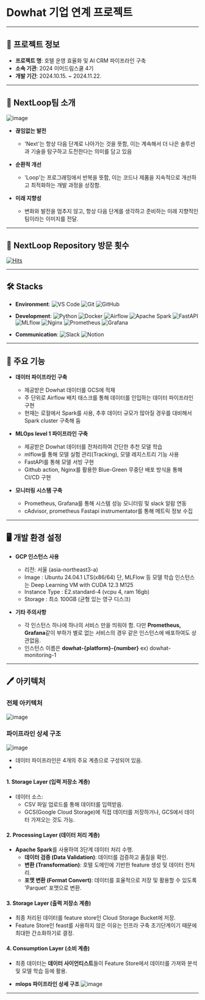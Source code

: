 # Dowhat 기업 연계 프로젝트 

---
## 🏨 프로젝트 정보 

- **프로젝트 명**: 호텔 운영 효율화 및 AI CRM 파이프라인 구축
- **소속 기관**: 2024 이어드림스쿨 4기  
- **개발 기간**: 2024.10.15. ~ 2024.11.22.
---
  
## 👫 NextLoop팀 소개 

![image](https://github.com/user-attachments/assets/734f6e3c-0487-4727-9635-38d13c266c37)

- **끊임없는 발전**  
   - 'Next'는 항상 다음 단계로 나아가는 것을 뜻함, 이는 계속해서 더 나은 솔루션과 기술을 탐구하고 도전한다는 의미를 담고 있음
     
- **순환적 개선**  
   - 'Loop'는 프로그래밍에서 반복을 뜻함, 이는 코드나 제품을 지속적으로 개선하고 최적화하는 개발 과정을 상징함.
     
- **미래 지향성**  
   - 변화와 발전을 멈추지 않고, 항상 다음 단계를 생각하고 준비하는 미래 지향적인 팀이라는 이미지를 전달.

---

## 🔔 NextLoop Repository 방문 횟수 

[![Hits](https://hits.seeyoufarm.com/api/count/incr/badge.svg?url=https%3A%2F%2Fgithub.com%2Fminhyeok0328%2Fnext-loop&count_bg=%2379C83D&title_bg=%23555555&icon=&icon_color=%23E7E7E7&title=hits&edge_flat=false)](https://hits.seeyoufarm.com)



---
## 🛠 Stacks

- **Environment**: ![VS Code](https://img.shields.io/badge/Visual%20Studio%20Code-blue?logo=visual-studio-code&logoColor=white) ![Git](https://img.shields.io/badge/Git-orange?logo=git&logoColor=white) ![GitHub](https://img.shields.io/badge/GitHub-black?logo=github&logoColor=white)
- **Development**: ![Python](https://img.shields.io/badge/Python-3776AB?logo=python&logoColor=white) ![Docker](https://img.shields.io/badge/Docker-2496ED?logo=docker&logoColor=white) ![Airflow](https://img.shields.io/badge/Apache%20Airflow-017CEE?logo=apache-airflow&logoColor=white) ![Apache Spark](https://img.shields.io/badge/Apache%20Spark-E25A1C?logo=apache-spark&logoColor=white) ![FastAPI](https://img.shields.io/badge/FastAPI-009688?logo=fastapi&logoColor=white) ![MLflow](https://img.shields.io/badge/MLflow-0194E2?logo=mlflow&logoColor=white) ![Nginx](https://img.shields.io/badge/Nginx-009639?logo=nginx&logoColor=white) ![Prometheus](https://img.shields.io/badge/Prometheus-E6522C?logo=prometheus&logoColor=white) ![Grafana](https://img.shields.io/badge/Grafana-F46800?logo=grafana&logoColor=white)



- **Communication**: ![Slack](https://img.shields.io/badge/Slack-4A154B?logo=slack&logoColor=white) ![Notion](https://img.shields.io/badge/Notion-000000?logo=notion&logoColor=white)
 

---

## 🔅 주요 기능 

- **데이터 파이프라인 구축**
   - 제공받은 Dowhat 데이터를 GCS에 적재
   - 주 단위로 Airflow 배치 태스크를 통해 데이터를 인입하는 데이터 파이프라인 구현
   - 현재는 로컬에서 Spark를 사용, 추후 데이터 규모가 많아질 경우를 대비해서 Spark cluster 구축해 둠

- **MLOps level 1 파이프라인 구축**
   - 제공받은 Dowhat 데이터를 전처리하여 간단한 추천 모델 학습
   - mlflow를 통해 모델 실험 관리(Tracking), 모델 레지스트리 기능 사용
   - FastAPI를 통해 모델 서빙 구현
   - Github action, Nginx를 활용한 Blue-Green 무중단 배포 방식을 통해 CI/CD 구현
 
- **모니터링 시스템 구축**
   - Prometheus, Grafana를 통해 시스템 성능 모니터링 및 slack 알람 연동
   - cAdvisor, prometheus Fastapi instrumentator를 통해 메트릭 정보 수집
     

---
## 🖥️ 개발 환경 설정

- **GCP 인스턴스 사용**
  - 리전: 서울 (asia-northeast3-a) 
  - Image : Ubuntu 24.04.1 LTS(x86/64) 단, MLFlow 등 모델 학습 인스턴스는 Deep Learning VM with CUDA 12.3 M125
  - Instance Type :  E2.standard-4 (vcpu 4, ram 16gb)
  - Storage : 최소 100GB (균형 있는 영구 디스크)

- **기타 주의사항**
  - 각 인스턴스 하나에 하나의 서비스 만을 띄워야 함. 
    다만 **Prometheus, Grafana**같이 부하가 별로 없는 서비스의 경우 같은 인스턴스에 배포하여도 상관없음.
  - 인스턴스 이름은 **dowhat-{platform}-{number}** 
    ex) dowhat-monitoring-1   



---


## 🖊 아키텍처

### **전체 아키텍처** 
![image](https://github.com/user-attachments/assets/3dbbe9fb-90c4-4033-ab9b-769772fb8c1a)





### **파이프라인 상세 구조**
![image](https://github.com/user-attachments/assets/8da81757-4720-4548-bd5f-f1b66901de49)


- 데이터 파이프라인은 4개의 주요 계층으로 구성되어 있음.
- 
#### 1. **Storage Layer** (입력 저장소 계층)
- 데이터 소스:
  - CSV 파일 업로드를 통해 데이터를 입력받음.
  - GCS(Google Cloud Storage)에 직접 데이터를 저장하거나, GCS에서 데이터 가져오는 것도 가능.



#### 2. Processing Layer (데이터 처리 계층)
- **Apache Spark**를 사용하여 3단계 데이터 처리 수행.
  - **데이터 검증 (Data Validation)**: 데이터를 검증하고 품질을 확인.
  - **변환 (Transformation)**: 호텔 도메인에 기반한 feature 생성 및 데이터 전처리.
  - **포맷 변환 (Format Convert)**: 데이터를 효율적으로 저장 및 활용할 수 있도록 'Parquet' 포맷으로 변환.


#### 3. Storage Layer (출력 저장소 계층)
  - 최종 처리된 데이터를 feature store인 Cloud Storage Bucket에 저장.
  - Feature Store인 feast를 사용하지 않은 이유는 인프라 구축 초기단계이기 때문에 최대한 간소화하기로 결정.  

#### 4. Consumption Layer (소비 계층)
  - 최종 데이터는 **데이터 사이언티스트**들이 Feature Store에서 데이터를 가져와 분석 및 모델 학습 등에 활용.


- **mlops 파이프라인 상세 구조** 
![image](https://github.com/user-attachments/assets/15ea07f8-c0c0-4b92-95b2-355b674bc189)

---

